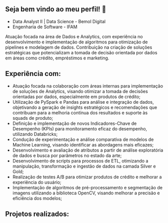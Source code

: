 

## Seja bem vindo ao meu perfil! :wave:
* Data Analyst II | Data Science - Bemol Digital
* Engenharia de Software - IFAM

Atuação focada na área de Dados e Analytics, com experiência no desenvolvimento e implementação de algoritmos para otimização de pipelines e modelagem de dados. Contribuição na criação de soluções estratégicas que potencializam a tomada de decisão orientada por dados em áreas como crédito, empréstimos e marketing.

## Experiência com:
* Atuação focada na colaboração com áreas internas para implementação de soluções de Analytics, visando otimizar a tomada de decisões orientadas por dados, especialmente em produtos de crédito;
* Utilização de PySpark e Pandas para análise e integração de dados, objetivando a geração de insights estratégicos e recomendações que contribuam para a melhoria contínua dos resultados e suporte às squads de produto;
* Definição e implementação de novos Indicadores-Chave de Desempenho (KPIs) para monitoramento eficaz do desempenho, utilizando Databricks;
* Condução de experimentação e análise comparativa de modelos de Machine Learning, visando identificar as abordagens mais eficazes;
* Desenvolvimento e avaliação de atributos a partir de análise exploratória de dados e busca por parâmetros no estado da arte;
* Desenvolvimento de scripts para processos de ETL, otimizando a manipulação, transformação e ingestão de dados na camada Silver e Gold;
* Realização de testes A/B para otimizar produtos de crédito e melhorar a experiência do usuário;
* Implementação de algoritmos de pré-processamento e segmentação de imagens utilizando a biblioteca OpenCV, visando melhorar a precisão e eficiência dos modelos;





## Projetos realizados:


